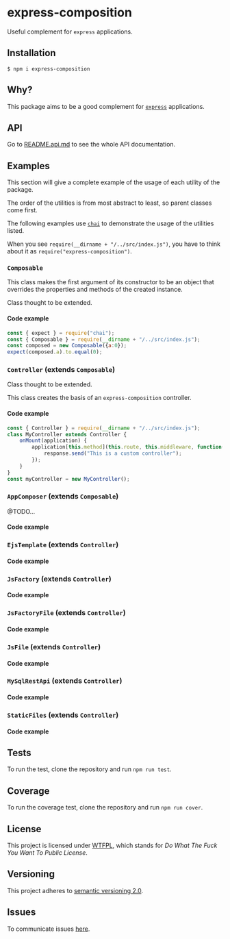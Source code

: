 # express-composition

Useful complement for `express` applications.

## Installation

`$ npm i express-composition`

## Why?

This package aims to be a good complement for [`express`](https://www.npmjs.com/package/express) applications.

## API

Go to [README.api.md](https://github.com/allnulled/express-composition/blob/master/README.api.md) to see the whole API documentation.

## Examples

This section will give a complete example of the usage of each utility of the package.

The order of the utilities is from most abstract to least, so parent classes come first.

The following examples use [`chai`](https://github.com/chaijs/chai) to demonstrate the usage of the utilities listed.

When you see `require(__dirname + "/../src/index.js")`, you have to think about it as `require("express-composition")`.


### `Composable`

This class makes the first argument of its constructor to be an object that overrides the properties and methods of the created instance.

Class thought to be extended.

#### Code example

```js
const { expect } = require("chai");
const { Composable } = require(__dirname + "/../src/index.js");
const composed = new Composable({a:0});
expect(composed.a).to.equal(0);
```

### `Controller` (extends `Composable`)

Class thought to be extended.

This class creates the basis of an `express-composition` controller.

#### Code example

```js
const { Controller } = require(__dirname + "/../src/index.js");
class MyController extends Controller {
    onMount(application) {
        application[this.method](this.route, this.middleware, function(request, response, next) {
            response.send("This is a custom controller");
        });
    }
}
const myController = new MyController();
```

### `AppComposer` (extends `Composable`)

@TODO...

#### Code example

### `EjsTemplate` (extends `Controller`)

#### Code example

### `JsFactory` (extends `Controller`)

#### Code example

### `JsFactoryFile` (extends `Controller`)

#### Code example

### `JsFile` (extends `Controller`)

#### Code example

### `MySqlRestApi` (extends `Controller`)

#### Code example

### `StaticFiles` (extends `Controller`)

#### Code example

## Tests

To run the test, clone the repository and run `npm run test`.

## Coverage

To run the coverage test, clone the repository and run `npm run cover`.

## License

This project is licensed under [WTFPL](https://es.wikipedia.org/wiki/WTFPL), which stands for *Do What The Fuck You Want To Public License*.

## Versioning

This project adheres to [semantic versioning 2.0](https://semver.org/).

## Issues

To communicate issues [here](https://github.com/allnulled/express-composition/issues/new).